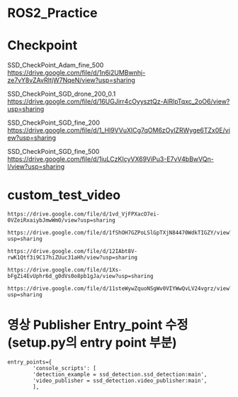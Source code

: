 # ROS2_Practice

# Checkpoint

SSD_CheckPoint_Adam_fine_500
https://drive.google.com/file/d/1n6i2UMBwnhj-ze7vY8vZAvRltjW7NqeN/view?usp=sharing

SSD_CheckPoint_SGD_drone_200_0.1
https://drive.google.com/file/d/16UGJirr4cOyysztQz-AlRlpTqxc_2oO6/view?usp=sharing

SSD_CheckPoint_SGD_fine_200
https://drive.google.com/file/d/1_Hl9VVuXICg7qOM6zOylZRWyge6TZx0E/view?usp=sharing

SSD_CheckPoint_SGD_fine_500
https://drive.google.com/file/d/1iuLCzKIcyVX69ViPu3-E7vV4bBwVQn-l/view?usp=sharing

# custom_test_video
```
https://drive.google.com/file/d/1vd_VjFPXacO7ei-0VZeiRxaiybJmwWmO/view?usp=sharing
```
```
https://drive.google.com/file/d/1fShOH7GZPoLSlGpTXjN84470WdkTIGZY/view?usp=sharing
```
```
https://drive.google.com/file/d/12IAbt8V-rwK1Qtf3i9C17hiZUuc31aHh/view?usp=sharing
```
```
https://drive.google.com/file/d/1Xs-bFgZi4EvUphr6d_g0dVs0o8pb1gJa/view?usp=sharing
```
```
https://drive.google.com/file/d/11steWywZquoNSgWv0VIYWwQvLV24vgrz/view?usp=sharing
```

# 영상 Publisher Entry_point 수정(setup.py의 entry point 부분)
```
entry_points={
        'console_scripts': [
        'detection_example = ssd_detection.ssd_detection:main',
        'video_publisher = ssd_detection.video_publisher:main',
        ],
```
